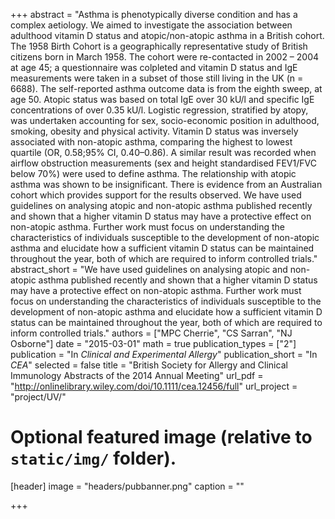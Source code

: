 +++
abstract = "Asthma is phenotypically diverse condition and has a complex aetiology. We aimed to investigate the association between adulthood vitamin D status and atopic/non-atopic asthma in a British cohort. The 1958 Birth Cohort is a geographically representative study of British citizens born in March 1958. The cohort were re-contacted in 2002 – 2004 at age 45; a questionnaire was colpleted and vitamin D status and IgE measurements were taken in a subset of those still living in the UK (n = 6688). The self-reported asthma outcome data is from the eighth sweep, at age 50. Atopic status was based on total IgE over 30 kU/l and specific IgE concentrations of over 0.35 kU/l. Logistic regression, stratified by atopy, was undertaken accounting for sex, socio-economic position in adulthood, smoking, obesity and physical activity. Vitamin D status was inversely associated with non-atopic asthma, comparing the highest to lowest quartile (OR, 0.58;95% CI, 0.40–0.86). A similar result was recorded when airflow obstruction measurements (sex and height standardised FEV1/FVC below 70%) were used to define asthma. The relationship with atopic asthma was shown to be insignificant. There is evidence from an Australian cohort which provides support for the results observed. We have used guidelines on analysing atopic and non-atopic asthma published recently and shown that a higher vitamin D status may have a protective effect on non-atopic asthma. Further work must focus on understanding the characteristics of individuals susceptible to the development of non-atopic asthma and elucidate how a sufficient vitamin D status can be maintained throughout the year, both of which are required to inform controlled trials."
abstract_short = "We have used guidelines on analysing atopic and non-atopic asthma published recently and shown that a higher vitamin D status may have a protective effect on non-atopic asthma. Further work must focus on understanding the characteristics of individuals susceptible to the development of non-atopic asthma and elucidate how a sufficient vitamin D status can be maintained throughout the year, both of which are required to inform controlled trials."
authors = ["MPC Cherrie", "CS Sarran", "NJ Osborne"]
date = "2015-03-01"
math = true
publication_types = ["2"]
publication = "In *Clinical and Experimental Allergy*"
publication_short = "In *CEA*"
selected = false
title = "British Society for Allergy and Clinical Immunology Abstracts of the 2014 Annual Meeting"
url_pdf = "http://onlinelibrary.wiley.com/doi/10.1111/cea.12456/full"
url_project = "project/UV/"
  
  
# Optional featured image (relative to `static/img/` folder).
[header]
image = "headers/pubbanner.png"
caption = ""
  
+++
    
